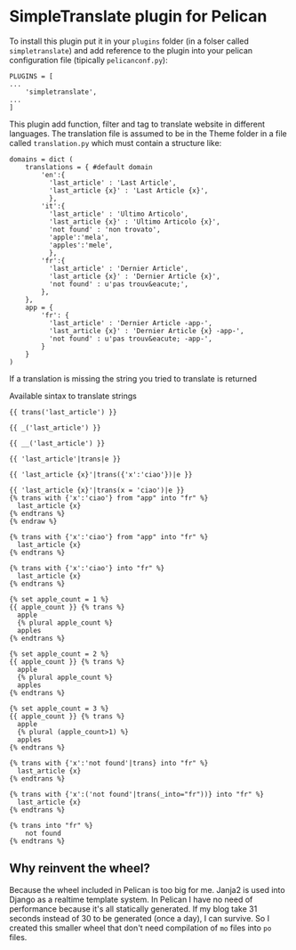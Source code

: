 SimpleTranslate plugin for Pelican
===========================

To install this plugin put it in your `plugins` folder (in a folser called `simpletranslate`) and add reference to the plugin into your pelican configuration file (tipically `pelicanconf.py`):

	PLUGINS = [
	...
	    'simpletranslate',
	...
	]

This plugin add function, filter and tag to translate website in different
languages. The translation file is assumed to be in the Theme folder in a file
called `translation.py` which must contain a structure like:

	domains = dict (
	    translations = { #default domain
	        'en':{
	          'last_article' : 'Last Article',
	          'last_article {x}' : 'Last Article {x}',
	          },
	        'it':{
	          'last_article' : 'Ultimo Articolo',
	          'last_article {x}' : 'Ultimo Articolo {x}',
	          'not found' : 'non trovato',
	          'apple':'mela',
	          'apples':'mele',
	          },
	        'fr':{
	          'last_article' : 'Dernier Article',
	          'last_article {x}' : 'Dernier Article {x}',
	          'not found' : u'pas trouv&eacute;',
	        },
	    },
	    app = {
	        'fr': {
	          'last_article' : 'Dernier Article -app-',
	          'last_article {x}' : 'Dernier Article {x} -app-',
	          'not found' : u'pas trouv&eacute; -app-',
	        }
	    }
	)

If a translation is missing the string you tried to translate is returned

Available sintax to translate strings

	{{ trans('last_article') }}
	
	{{ _('last_article') }}
	
	{{ __('last_article') }}
	
	{{ 'last_article'|trans|e }}
	
	{{ 'last_article {x}'|trans({'x':'ciao'})|e }}
	
	{{ 'last_article {x}'|trans(x = 'ciao')|e }}
	{% trans with {'x':'ciao'} from "app" into "fr" %}
	  last_article {x}
	{% endtrans %}
	{% endraw %}
	
	{% trans with {'x':'ciao'} from "app" into "fr" %}
	  last_article {x}
	{% endtrans %}
	
	{% trans with {'x':'ciao'} into "fr" %}
	  last_article {x}
	{% endtrans %}
	
	{% set apple_count = 1 %}
	{{ apple_count }} {% trans %}
	  apple
	  {% plural apple_count %}
	  apples
	{% endtrans %}
	
	{% set apple_count = 2 %}
	{{ apple_count }} {% trans %}
	  apple
	  {% plural apple_count %}
	  apples
	{% endtrans %}
	
	{% set apple_count = 3 %}
	{{ apple_count }} {% trans %}
	  apple
	  {% plural (apple_count>1) %}
	  apples
	{% endtrans %}
	
	{% trans with {'x':'not found'|trans} into "fr" %}
	  last_article {x}
	{% endtrans %}
	
	{% trans with {'x':('not found'|trans(_into="fr"))} into "fr" %}
	  last_article {x}
	{% endtrans %}
	
	{% trans into "fr" %}
	    not found
	{% endtrans %}

Why reinvent the wheel?
------------------------

Because the wheel included in Pelican is too big for me. Janja2 is used into Django as a realtime template system. In Pelican I have no need of performance because it's all statically generated. If my blog take 31 seconds instead of 30 to be generated (once a day), I can survive.
So I created this smaller wheel that don't need compilation of `mo` files into `po` files.

